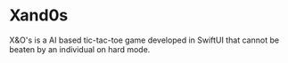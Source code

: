 # Xand0s
X&O's is a AI based tic-tac-toe game developed in SwiftUI that cannot be beaten by an individual on hard mode.
